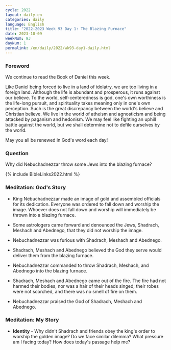 ```yaml
---
cycle: 2022
layout: daily-en
categories: daily
language: English
title: "2022-2023 Week 93 Day 1: The Blazing Furnace"
date: 2023-10-09
weekNum: 93
dayNum: 1
permalink: /en/daily/2022/wk93-day1-daily.html
---
```


### Foreword     
We continue to read the Book of Daniel this week.

Like Daniel being forced to live in a land of idolatry, we are too living in a foreign land. Although the life is abundant and prosperous, it runs against our believe. To the world, self-centeredness is god, one's own worthiness is the life-long pursuit, and spirituality takes meaning only in one's own perception. Such is the great discrepancy between the world's believe and Christian believe. We live in the world of atheism and agnosticism and being attacked by paganism and hedonism. We may feel like fighting an uphill battle against the world, but we shall determine not to defile ourselves by the world.

May you all be renewed in God's word each day!

### Question     
Why did Nebuchadnezzar throw some Jews into the blazing furnace?

{% include BibleLinks2022.html %}

### Meditation: God's Story   
+ King Nebuchadnezzar made an image of gold and assembled officials for its dedication. Everyone was ordered to fall down and worship the image. Whoever does not fall down and worship will immediately be thrown into a blazing furnace. 

+ Some astrologers came forward and denounced the Jews, Shadrach, Meshach and Abednego, that they did not worship the image. 

+ Nebuchadnezzar was furious with Shadrach, Meshach and Abednego. 

+ Shadrach, Meshach and Abednego believed the God they serve would deliver them from the blazing furnace. 

+ Nebuchadnezzar commanded to throw Shadrach, Meshach, and Abednego into the blazing furnace. 

+ Shadrach, Meshach and Abednego came out of the fire. The fire had not harmed their bodies, nor was a hair of their heads singed; their robes were not scorched, and there was no smell of fire on them. 

+ Nebuchadnezzar praised the God of Shadrach, Meshach and Abednego. 

### Meditation: My Story   
+ **Identity** - Why didn't Shadrach and friends obey the king's order to worship the golden image? Do we face similar dilemma? What pressure am I facing today? How does today's passage help me? 
